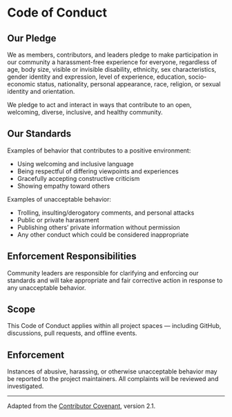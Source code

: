 # Code of Conduct

## Our Pledge

We as members, contributors, and leaders pledge to make participation in our community a harassment-free experience for everyone, regardless of age, body size, visible or invisible disability, ethnicity, sex characteristics, gender identity and expression, level of experience, education, socio-economic status, nationality, personal appearance, race, religion, or sexual identity and orientation.

We pledge to act and interact in ways that contribute to an open, welcoming, diverse, inclusive, and healthy community.

## Our Standards

Examples of behavior that contributes to a positive environment:
- Using welcoming and inclusive language
- Being respectful of differing viewpoints and experiences
- Gracefully accepting constructive criticism
- Showing empathy toward others

Examples of unacceptable behavior:
- Trolling, insulting/derogatory comments, and personal attacks
- Public or private harassment
- Publishing others’ private information without permission
- Any other conduct which could be considered inappropriate

## Enforcement Responsibilities

Community leaders are responsible for clarifying and enforcing our standards and will take appropriate and fair corrective action in response to any unacceptable behavior.

## Scope

This Code of Conduct applies within all project spaces — including GitHub, discussions, pull requests, and offline events.

## Enforcement

Instances of abusive, harassing, or otherwise unacceptable behavior may be reported to the project maintainers. All complaints will be reviewed and investigated.

---

Adapted from the [Contributor Covenant](https://www.contributor-covenant.org/), version 2.1.

